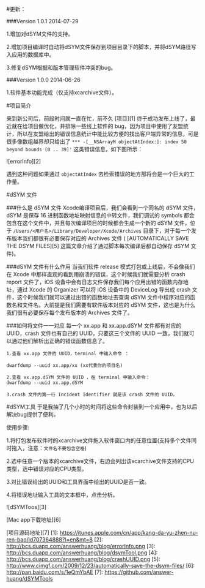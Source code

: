 #更新：

###Version 1.0.1       2014-07-29

1.增加对dSYM文件的支持。

2.增加项目编译时自动将dSYM文件保存到项目目录下的脚本，并将dSYM路径写入应用的数据库中。

3.修复dSYM根据和版本管理软件冲突的bug。


###Version 1.0.0       2014-06-26


1.软件基本功能完成（仅支持xcarchive文件）。


#项目简介

来到新公司后，前段时间就一直在忙，前不久  [项目][1] 终于成功发布上线了，最近就在给项目做优化，并排除一些线上软件的 bug，因为项目中使用了友盟统计，所以在友盟给出的错误信息统计中能比较方便的找出客户端异常的信息，可是很多像数组越界却只给出了 `*** -[__NSArrayM objectAtIndex:]: index 50 beyond bounds [0 .. 39]'` 这类错误信息，如下图所示：

![errorInfo][2]

遇到这种问题如果通过 `objectAtIndex` 去检索错误的地方那将会是一个巨大的工作量。

#dSYM 文件

###什么是 dSYM 文件
Xcode编译项目后，我们会看到一个同名的 dSYM 文件，dSYM 是保存 16 进制函数地址映射信息的中转文件，我们调试的 symbols 都会包含在这个文件中，并且每次编译项目的时候都会生成一个新的 dSYM 文件，位于 `/Users/<用户名>/Library/Developer/Xcode/Archives` 目录下，对于每一个发布版本我们都很有必要保存对应的 Archives 文件 ( [AUTOMATICALLY SAVE THE DSYM FILES][5] 这篇文章介绍了通过脚本每次编译后都自动保存 dSYM 文件)。


###dSYM 文件有什么作用
当我们软件 release 模式打包或上线后，不会像我们在 Xcode 中那样直观的看到用崩溃的错误，这个时候我们就需要分析 crash report 文件了，iOS 设备中会有日志文件保存我们每个应用出错的函数内存地址，通过 Xcode 的 Organizer 可以将 iOS 设备中的 DeviceLog 导出成 crash 文件，这个时候我们就可以通过出错的函数地址去查询 dSYM 文件中程序对应的函数名和文件名。大前提是我们需要有软件版本对应的 dSYM 文件，这也是为什么我们很有必要保存每个发布版本的 Archives 文件了。

###如何将文件一一对应
每一个 xx.app 和 xx.app.dSYM 文件都有对应的 UUID，crash 文件也有自己的 UUID，只要这三个文件的 UUID 一致，我们就可以通过他们解析出正确的错误函数信息了。

    1.查看 xx.app 文件的 UUID，terminal 中输入命令 ：

    dwarfdump --uuid xx.app/xx (xx代表你的项目名)

    2.查看 xx.app.dSYM 文件的 UUID ，在 terminal 中输入命令：
    dwarfdump --uuid xx.app.dSYM 

    3.crash 文件内第一行 Incident Identifier 就是该 crash 文件的 UUID。


#dSYM工具
于是我抽了几个小时的时间将这些命令封装到一个应用中，也为以后解决bug提供了便利。

使用步骤:

1.将打包发布软件时的xcarchive文件拖入软件窗口内的任意位置(支持多个文件同时拖入，注意：`文件名不要包含空格`)

2.选中任意一个版本的xcarchive文件，右边会列出该xcarchive文件支持的CPU类型，选中错误对应的CPU类型。

3.对比错误给出的UUID和工具界面中给出的UUID是否一致。

4.将错误地址输入工具的文本框中，点击分析。

![dSYMToos][3]

[Mac app下载地址][6]

[项目源码地址][7]
[1]: https://itunes.apple.com/cn/app/kang-da-yu-zhen-nu-ren-bao/id707364888?l=en&mt=8
[2]: http://bcs.duapp.com/answerhuang/blog/errorInfo.png
[3]: http://bcs.duapp.com/answerhuang/blog/dsymTool.png
[4]: http://bcs.duapp.com/answerhuang/blog/crashUUID.png
[5]: http://www.cimgf.com/2009/12/23/automatically-save-the-dsym-files/
[6]: http://pan.baidu.com/s/1eQmYbAE
[7]: https://github.com/answer-huang/dSYMTools
